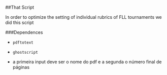 ##That Script

In order to optimize the setting of individual rubrics of FLL tournaments we did this script

###Dependences
 - `pdftotext`
 - `ghostscript`

- a primeira input deve ser o nome do pdf e a segunda o número final de páginas
